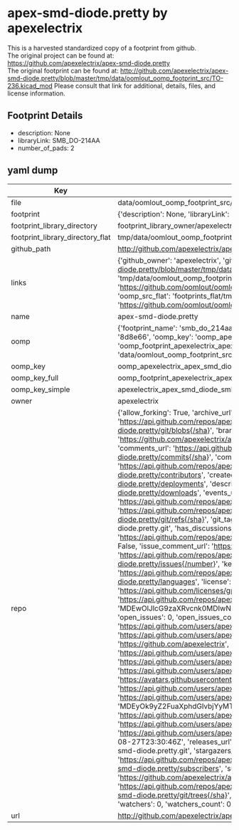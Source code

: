 # apex-smd-diode.pretty by apexelectrix  
This is a harvested standardized copy of a footprint from github.  
The original project can be found at:  
https://github.com/apexelectrix/apex-smd-diode.pretty  
The original footprint can be found at:
http://github.com/apexelectrix/apex-smd-diode.pretty/blob/master/tmp/data/oomlout_oomp_footprint_src/TO-236.kicad_mod
Please consult that link for additional, details, files, and license information.  
## Footprint Details
* description: None  
* libraryLink: SMB_DO-214AA  
* number_of_pads: 2  
## yaml dump  
| Key | Value |  
| --- | --- |  
| file | data/oomlout_oomp_footprint_src/apex-smd-diode.pretty/SMB_DO-214AA.kicad_mod |  
| footprint | {'description': None, 'libraryLink': 'SMB_DO-214AA', 'number_of_pads': 2} |  
| footprint_library_directory | footprint_library_owner/apexelectrix_apex-smd-diode.pretty |  
| footprint_library_directory_flat | tmp/data/oomlout_oomp_footprint_src/footprints_flat/apexelectrix_apex_smd_diode_smb_do_214aa/working |  
| github_path | http://github.com/apexelectrix/apex-smd-diode.pretty/blob/master/tmp/data/oomlout_oomp_footprint_src/SMB_DO-214AA.kicad_mod |  
| links | {'github_owner': 'apexelectrix', 'github_repo_name': 'apex-smd-diode.pretty', 'github_src': 'http://github.com/apexelectrix/apex-smd-diode.pretty/blob/master/tmp/data/oomlout_oomp_footprint_src/TO-236.kicad_mod', 'github_src_repo': 'https://github.com/apexelectrix/apex-smd-diode.pretty', 'oomp_bot': 'tmp/data/oomlout_oomp_footprint_src/footprints/apexelectrix_apex_smd_diode_smb_do_214aa/working', 'oomp_bot_github': 'https://github.com/oomlout/oomlout_oomp_footprint_bot/tree/main/tmp/data/oomlout_oomp_footprint_src/footprints/apexelectrix_apex_smd_diode_smb_do_214aa/working', 'oomp_src_flat': 'footprints_flat/tmp/data/oomlout_oomp_footprint_src/footprints_flat/apexelectrix_apex_smd_diode_smb_do_214aa/working', 'oomp_src_flat_github': 'https://github.com/oomlout/oomlout_oomp_footprint_src/tree/main/tmp/data/oomlout_oomp_footprint_src/footprints_flat/apexelectrix_apex_smd_diode_smb_do_214aa/working'} |  
| name | apex-smd-diode.pretty |  
| oomp | {'footprint_name': 'smb_do_214aa', 'library_name': 'apex_smd_diode', 'md5': '8d8e66fb2ff4b54cc75f1aa15835bd6a', 'md5_10': '8d8e66fb2f', 'md5_5': '8d8e6', 'md5_6': '8d8e66', 'oomp_key': 'oomp_apexelectrix_apex_smd_diode_smb_do_214aa', 'oomp_key_extra': 'oomp_footprint_apexelectrix_apex_smd_diode_smb_do_214aa', 'oomp_key_full': 'oomp_footprint_apexelectrix_apex_smd_diode_smb_do_214aa_8d8e66', 'oomp_key_simple': 'apexelectrix_apex_smd_diode_smb_do_214aa', 'original_filename': 'data/oomlout_oomp_footprint_src/apex-smd-diode.pretty/SMB_DO-214AA.kicad_mod', 'owner_name': 'apexelectrix'} |  
| oomp_key | oomp_apexelectrix_apex_smd_diode_smb_do_214aa |  
| oomp_key_full | oomp_footprint_apexelectrix_apex_smd_diode_smb_do_214aa |  
| oomp_key_simple | apexelectrix_apex_smd_diode_smb_do_214aa |  
| owner | apexelectrix |  
| repo | {'allow_forking': True, 'archive_url': 'https://api.github.com/repos/apexelectrix/apex-smd-diode.pretty/{archive_format}{/ref}', 'archived': False, 'assignees_url': 'https://api.github.com/repos/apexelectrix/apex-smd-diode.pretty/assignees{/user}', 'blobs_url': 'https://api.github.com/repos/apexelectrix/apex-smd-diode.pretty/git/blobs{/sha}', 'branches_url': 'https://api.github.com/repos/apexelectrix/apex-smd-diode.pretty/branches{/branch}', 'clone_url': 'https://github.com/apexelectrix/apex-smd-diode.pretty.git', 'collaborators_url': 'https://api.github.com/repos/apexelectrix/apex-smd-diode.pretty/collaborators{/collaborator}', 'comments_url': 'https://api.github.com/repos/apexelectrix/apex-smd-diode.pretty/comments{/number}', 'commits_url': 'https://api.github.com/repos/apexelectrix/apex-smd-diode.pretty/commits{/sha}', 'compare_url': 'https://api.github.com/repos/apexelectrix/apex-smd-diode.pretty/compare/{base}...{head}', 'contents_url': 'https://api.github.com/repos/apexelectrix/apex-smd-diode.pretty/contents/{+path}', 'contributors_url': 'https://api.github.com/repos/apexelectrix/apex-smd-diode.pretty/contributors', 'created_at': '2015-08-04T19:17:08Z', 'default_branch': 'master', 'deployments_url': 'https://api.github.com/repos/apexelectrix/apex-smd-diode.pretty/deployments', 'description': 'Smd diode footprints for Kicad', 'disabled': False, 'downloads_url': 'https://api.github.com/repos/apexelectrix/apex-smd-diode.pretty/downloads', 'events_url': 'https://api.github.com/repos/apexelectrix/apex-smd-diode.pretty/events', 'fork': False, 'forks': 0, 'forks_count': 0, 'forks_url': 'https://api.github.com/repos/apexelectrix/apex-smd-diode.pretty/forks', 'full_name': 'apexelectrix/apex-smd-diode.pretty', 'git_commits_url': 'https://api.github.com/repos/apexelectrix/apex-smd-diode.pretty/git/commits{/sha}', 'git_refs_url': 'https://api.github.com/repos/apexelectrix/apex-smd-diode.pretty/git/refs{/sha}', 'git_tags_url': 'https://api.github.com/repos/apexelectrix/apex-smd-diode.pretty/git/tags{/sha}', 'git_url': 'git://github.com/apexelectrix/apex-smd-diode.pretty.git', 'has_discussions': False, 'has_downloads': True, 'has_issues': True, 'has_pages': False, 'has_projects': True, 'has_wiki': True, 'homepage': None, 'hooks_url': 'https://api.github.com/repos/apexelectrix/apex-smd-diode.pretty/hooks', 'html_url': 'https://github.com/apexelectrix/apex-smd-diode.pretty', 'id': 40204397, 'is_template': False, 'issue_comment_url': 'https://api.github.com/repos/apexelectrix/apex-smd-diode.pretty/issues/comments{/number}', 'issue_events_url': 'https://api.github.com/repos/apexelectrix/apex-smd-diode.pretty/issues/events{/number}', 'issues_url': 'https://api.github.com/repos/apexelectrix/apex-smd-diode.pretty/issues{/number}', 'keys_url': 'https://api.github.com/repos/apexelectrix/apex-smd-diode.pretty/keys{/key_id}', 'labels_url': 'https://api.github.com/repos/apexelectrix/apex-smd-diode.pretty/labels{/name}', 'language': None, 'languages_url': 'https://api.github.com/repos/apexelectrix/apex-smd-diode.pretty/languages', 'license': {'key': 'gpl-2.0', 'name': 'GNU General Public License v2.0', 'node_id': 'MDc6TGljZW5zZTg=', 'spdx_id': 'GPL-2.0', 'url': 'https://api.github.com/licenses/gpl-2.0'}, 'merges_url': 'https://api.github.com/repos/apexelectrix/apex-smd-diode.pretty/merges', 'milestones_url': 'https://api.github.com/repos/apexelectrix/apex-smd-diode.pretty/milestones{/number}', 'mirror_url': None, 'name': 'apex-smd-diode.pretty', 'network_count': 0, 'node_id': 'MDEwOlJlcG9zaXRvcnk0MDIwNDM5Nw==', 'notifications_url': 'https://api.github.com/repos/apexelectrix/apex-smd-diode.pretty/notifications{?since,all,participating}', 'open_issues': 0, 'open_issues_count': 0, 'organization': {'avatar_url': 'https://avatars.githubusercontent.com/u/6211642?v=4', 'events_url': 'https://api.github.com/users/apexelectrix/events{/privacy}', 'followers_url': 'https://api.github.com/users/apexelectrix/followers', 'following_url': 'https://api.github.com/users/apexelectrix/following{/other_user}', 'gists_url': 'https://api.github.com/users/apexelectrix/gists{/gist_id}', 'gravatar_id': '', 'html_url': 'https://github.com/apexelectrix', 'id': 6211642, 'login': 'apexelectrix', 'node_id': 'MDEyOk9yZ2FuaXphdGlvbjYyMTE2NDI=', 'organizations_url': 'https://api.github.com/users/apexelectrix/orgs', 'received_events_url': 'https://api.github.com/users/apexelectrix/received_events', 'repos_url': 'https://api.github.com/users/apexelectrix/repos', 'site_admin': False, 'starred_url': 'https://api.github.com/users/apexelectrix/starred{/owner}{/repo}', 'subscriptions_url': 'https://api.github.com/users/apexelectrix/subscriptions', 'type': 'Organization', 'url': 'https://api.github.com/users/apexelectrix'}, 'owner': {'avatar_url': 'https://avatars.githubusercontent.com/u/6211642?v=4', 'events_url': 'https://api.github.com/users/apexelectrix/events{/privacy}', 'followers_url': 'https://api.github.com/users/apexelectrix/followers', 'following_url': 'https://api.github.com/users/apexelectrix/following{/other_user}', 'gists_url': 'https://api.github.com/users/apexelectrix/gists{/gist_id}', 'gravatar_id': '', 'html_url': 'https://github.com/apexelectrix', 'id': 6211642, 'login': 'apexelectrix', 'node_id': 'MDEyOk9yZ2FuaXphdGlvbjYyMTE2NDI=', 'organizations_url': 'https://api.github.com/users/apexelectrix/orgs', 'received_events_url': 'https://api.github.com/users/apexelectrix/received_events', 'repos_url': 'https://api.github.com/users/apexelectrix/repos', 'site_admin': False, 'starred_url': 'https://api.github.com/users/apexelectrix/starred{/owner}{/repo}', 'subscriptions_url': 'https://api.github.com/users/apexelectrix/subscriptions', 'type': 'Organization', 'url': 'https://api.github.com/users/apexelectrix'}, 'private': False, 'pulls_url': 'https://api.github.com/repos/apexelectrix/apex-smd-diode.pretty/pulls{/number}', 'pushed_at': '2015-08-27T23:30:46Z', 'releases_url': 'https://api.github.com/repos/apexelectrix/apex-smd-diode.pretty/releases{/id}', 'size': 140, 'ssh_url': 'git@github.com:apexelectrix/apex-smd-diode.pretty.git', 'stargazers_count': 0, 'stargazers_url': 'https://api.github.com/repos/apexelectrix/apex-smd-diode.pretty/stargazers', 'statuses_url': 'https://api.github.com/repos/apexelectrix/apex-smd-diode.pretty/statuses/{sha}', 'subscribers_count': 2, 'subscribers_url': 'https://api.github.com/repos/apexelectrix/apex-smd-diode.pretty/subscribers', 'subscription_url': 'https://api.github.com/repos/apexelectrix/apex-smd-diode.pretty/subscription', 'svn_url': 'https://github.com/apexelectrix/apex-smd-diode.pretty', 'tags_url': 'https://api.github.com/repos/apexelectrix/apex-smd-diode.pretty/tags', 'teams_url': 'https://api.github.com/repos/apexelectrix/apex-smd-diode.pretty/teams', 'temp_clone_token': None, 'topics': [], 'trees_url': 'https://api.github.com/repos/apexelectrix/apex-smd-diode.pretty/git/trees{/sha}', 'updated_at': '2015-08-04T19:17:08Z', 'url': 'https://api.github.com/repos/apexelectrix/apex-smd-diode.pretty', 'visibility': 'public', 'watchers': 0, 'watchers_count': 0, 'web_commit_signoff_required': False} |  
| url | http://github.com/apexelectrix/apex-smd-diode.pretty |  


